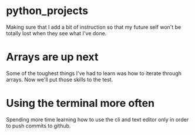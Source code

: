 # python_projects

Making sure that I add a bit of instruction so that my future self won't be totally lost when they see what I've done. 

# Arrays are up next 

Some of the toughest things I've had to learn was how to iterate through arrays. Now we'll put those skills to the test. 

# Using the terminal more often

Spending more time learning how to use the cli and text editor only in order to push commits to github. 